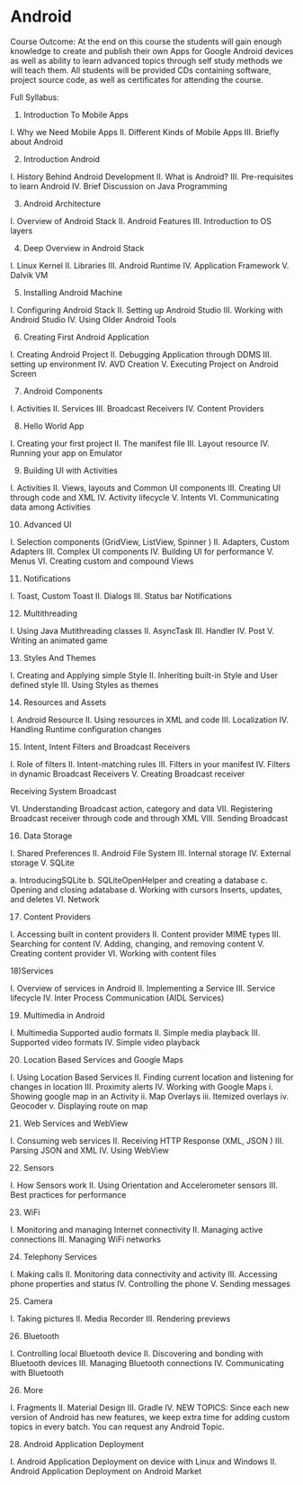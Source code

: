 # Android

Course Outcome:
At the end on this course the students will gain enough knowledge to create and publish their own Apps for Google Android devices as well as ability to learn advanced topics through self study methods we will teach them. All students will be provided CDs containing software, project source code, as well as certificates for attending the course.

Full Syllabus:

1) Introduction To Mobile Apps

I. Why we Need Mobile Apps
II. Different Kinds of Mobile Apps
III. Briefly about Android

2) Introduction Android

I. History Behind Android Development
II. What is Android?
III. Pre-requisites to learn Android
IV. Brief Discussion on Java Programming

3) Android Architecture

I. Overview of Android Stack
II. Android Features
III. Introduction to OS layers

4) Deep Overview in Android Stack

I. Linux Kernel
II. Libraries
III. Android Runtime
IV. Application Framework
V. Dalvik VM

5) Installing Android Machine

I. Configuring Android Stack
II. Setting up Android Studio
III. Working with Android Studio
IV. Using Older Android Tools

6) Creating First Android Application

I. Creating Android Project
II. Debugging Application through DDMS
III. setting up environment
IV. AVD Creation
V. Executing Project on Android Screen

7) Android Components

I. Activities
II. Services
III. Broadcast Receivers
IV. Content Providers

8) Hello World App

I. Creating your first project
II. The manifest file
III. Layout resource
IV. Running your app on Emulator

9) Building UI with Activities

I. Activities
II. Views, layouts and Common UI components
III. Creating UI through code and XML
IV. Activity lifecycle
V. Intents
VI. Communicating data among Activities

10) Advanced UI

I. Selection components (GridView, ListView, Spinner )
II. Adapters, Custom Adapters
III. Complex UI components
IV. Building UI for performance
V. Menus
VI. Creating custom and compound Views

11) Notifications

I. Toast, Custom Toast
II. Dialogs
III. Status bar Notifications

12) Multithreading

I. Using Java Mutithreading classes
II. AsyncTask
III. Handler
IV. Post
V. Writing an animated game

13) Styles And Themes

I. Creating and Applying simple Style
II. Inheriting built-in Style and User defined style
III. Using Styles as themes

14) Resources and Assets

I. Android Resource
II. Using resources in XML and code
III. Localization
IV. Handling Runtime configuration changes

15) Intent, Intent Filters and Broadcast Receivers

I. Role of filters
II. Intent-matching rules
III. Filters in your manifest
IV. Filters in dynamic Broadcast Receivers
V. Creating Broadcast receiver

Receiving System Broadcast

VI. Understanding Broadcast action, category and data
VII. Registering Broadcast receiver through code and through XML
VIII. Sending Broadcast

16) Data Storage

I. Shared Preferences
II. Android File System
III. Internal storage
IV. External storage
V. SQLite

a. IntroducingSQLite
b. SQLiteOpenHelper and creating a database
c. Opening and closing adatabase
d. Working with cursors Inserts, updates, and deletes
VI. Network

17) Content Providers

I. Accessing built in content providers
II. Content provider MIME types
III. Searching for content
IV. Adding, changing, and removing content
V. Creating content provider
VI. Working with content files

18)Services

I. Overview of services in Android
II. Implementing a Service
III. Service lifecycle
IV. Inter Process Communication (AIDL Services)

19) Multimedia in Android

I. Multimedia Supported audio formats
II. Simple media playback
III. Supported video formats
IV. Simple video playback

20) Location Based Services and Google Maps

I. Using Location Based Services
II. Finding current location and listening for changes in location
III. Proximity alerts
IV. Working with Google Maps
i. Showing google map in an Activity
ii. Map Overlays
iii. Itemized overlays
iv. Geocoder
v. Displaying route on map

21) Web Services and WebView

I. Consuming web services
II. Receiving HTTP Response (XML, JSON )
III. Parsing JSON and XML
IV. Using WebView

22) Sensors

I. How Sensors work
II. Using Orientation and Accelerometer sensors
III. Best practices for performance

23) WiFi

I. Monitoring and managing Internet connectivity
II. Managing active connections
III. Managing WiFi networks

24) Telephony Services

I. Making calls
II. Monitoring data connectivity and activity
III. Accessing phone properties and status
IV. Controlling the phone
V. Sending messages

25) Camera

I. Taking pictures
II. Media Recorder
III. Rendering previews

26) Bluetooth

I. Controlling local Bluetooth device
II. Discovering and bonding with Bluetooth devices
III. Managing Bluetooth connections
IV. Communicating with Bluetooth

26) More

I. Fragments
II. Material Design
III. Gradle
IV. NEW TOPICS: Since each new version of Android has new features, we keep extra time for adding custom topics in every batch. You can request any Android Topic.

28) Android Application Deployment

I. Android Application Deployment on device with Linux and Windows
II. Android Application Deployment on Android Market
